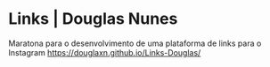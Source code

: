 # Links | Douglas Nunes
Maratona para o desenvolvimento de uma plataforma de links para o Instagram
 https://douglaxn.github.io/Links-Douglas/
